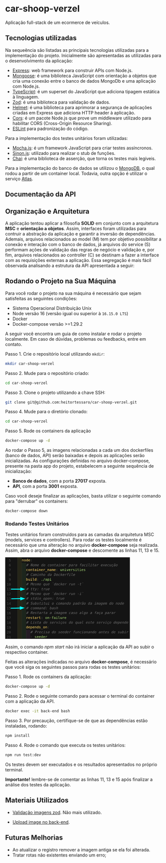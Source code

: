 # car-shoop-verzel

Aplicação full-stack de um ecormerce de veículos.

## Tecnologias utilizadas

Na sequeência são listadas as principais tecnologias utilizadas para a implementação do projeto. Inicialmente são apresentadas as utilizadas para o desenvolvimento da aplicação:

- [Express](https://expressjs.com/): web framework para construir APIs com Node.js.
- [Mongoose](https://mongoosejs.com): é uma biblioteca JavaScript com orientação a objetos que cria uma conexão entre o banco de dados MongoDb e uma aplicação com Node.js.
- [TypeScript](https://www.typescriptlang.org): é um superset do JavaScript que adiciona tipagem estática à linguagem.
- [Zod](https://www.npmjs.com/package/zod): é uma biblioteca para validação de dados.
- [Helmet](https://geopy.readthedocs.io/en/stable/index.html?highlight=geodesic#): é uma biblioteca para aprimorar a segurança de aplicações criadas em Express que adiciona HTTP header à aplicação.
- [Cors](https://www.npmjs.com/package/cors): é um pacote Node.js que prove um middleware utilizado para habilitar CORS (Cross-Origin Resource Sharing).
- [ESLint](https://eslint.org/) para padronização do código.

Para a implementação dos testes unitários foram utilizadas:

- [Mocha.js](https://mochajs.org/): é um framework JavaScript para criar testes assíncronos.
- [Sinon.js](https://sinonjs.org/): utilizado para realizar o stub de funções.
- [Chai](https://www.chaijs.com/): é uma biblioteca de asserção, que torna os testes mais legíveis.

Para a implementação do banco de dados se utilizou o [MongoDB](https://www.mongodb.com/), o qual rodou a partir de um container local. Todavia, outra opção é utilizar o serviço [Atlas](https://www.mongodb.com/atlas).

## Documentação da API

## Organização e Arquitetura

A aplicação tentou aplicar a filosofia **SOLID** em conjunto com a arquitetura **MSC** e **orientação a objetos**. Assim, interfaces foram utilizadas para contruir a abstração da aplicação e garantir a inversão de dependências. Ademais, arquivos relacionados ao model (M) tem por objetivo possibilitar a conexão e interação com o banco de dados, já arquivos do service (S) performam ações de validação das regras de negócio e validação e, por fim, arquivos relacionados ao controller (C) se destinam a fazer a interface com as requisições externas a aplicação. Essa segregação é mais fácil observada analisando a estrutura da API apresentada a seguir:

## Rodando o Projeto na Sua Máquina

Para você rodar o projeto na sua máquina é necessário que sejam satisfeitas as seguintes condições:

- Sistema Operacional Distribuição Unix
- Node versão 16 (versão igual ou superior à `16.15.0 LTS`)
- Docker
- Docker-compose versão >=1.29.2

A seguir você encontra um guia de como instalar e rodar o projeto localmente. Em caso de dúvidas, problemas ou feedbacks, entre em contato.

Passo 1. Crie o repositório local utilizando `mkdir`:

```bash
mkdir car-shoop-verzel
```

Passo 2. Mude para o repositório criado:

```bash
cd car-shoop-verzel
```

Passo 3. Clone o projeto utilizando a chave SSH:

```bash
git clone git@github.com:heitortessaro/car-shoop-verzel.git
```

Passo 4. Mude para o diretório clonado:

```bash
cd car-shoop-verzel
```

Passo 5. Rode os containers da aplicação

```bash
docker-compose up -d
```

Ao rodar o Passo 5, as imagens relacionadas a cada um dos dockerfiles (banco de dados, API) serão baixadas e depois as aplicações serão inicializadas. As configurações definidas no arquivo docker-compose, presente na pasta app do projeto, estabelecem a seguinte sequência de inicialização:

- **Banco de dados**, com a porta **27017** exposta.
- **API**, com a porta **3001** exposta.

Caso você deseje finalizar as aplicações, basta utilizar o seguinte comando para "derrubar" os containers:

```bash
docker-compose down
```

### Rodando Testes Unitários

Testes unitários foram construídos para as camadas da arquitetura MSC (models, services e controllers). Para rodar os testes localmente é necessário que uma alteração no arquivo **docker-compose** seja realizada. Assim, abra o arquivo **docker-compose** e descomente as linhas 11, 13 e 15.

<img src="assets/docker-compose.png" alt="drawing" style="width:400px;"/>

Assim, o comando _npm start_ não irá iniciar a aplicação da API ao subir o respectivo container.

Feitas as alterações indicadas no arquivo **docker-compose**, é necessário que você siga os seguintes passos para rodas os testes unitários:

Passo 1. Rode os containers da aplicação:

```bash
docker-compose up -d
```

Passo 2. Rode o seguinte comando para acessar o terminal do container com a aplicação da API.

```bash
docker exec -it back-end bash
```

Passo 3. Por precaução, certifique-se de que as dependências estão instaladas, rodando:

```bash
npm install
```

Passo 4. Rode o comando que executa os testes unitários:

```bash
npm run test:dev
```

Os testes devem ser executados e os resultados apresentados no próprio terminal.

**Importante!** lembre-se de comentar as linhas 11, 13 e 15 após finalizar a análise dos testes da aplicação.

## Materiais Utilizados

- [Validação imagens zod](https://stackoverflow.com/questions/72674930/zod-validator-validate-image). Não mais utilizado.

- [Upload image no back-end](https://www.youtube.com/watch?v=srPXMt1Q0nY).

## Futuras Melhorias

- Ao atualizar o registro remover a imagem antiga se ela foi alterada.
- Tratar rotas não existentes enviando um erro;
